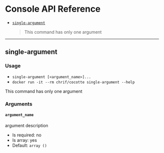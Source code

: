 Console API Reference
=====================

* [`single-argument`](#single-argument)
  > This command has only one argument

---

single-argument
-----------------

### Usage

* `single-argument [<argument_name>]...`
* `docker run -it --rm chrif/cocotte single-argument --help`

This command has only one argument

### Arguments

#### `argument_name`

argument description

* Is required: no
* Is array: yes
* Default: `array ()`